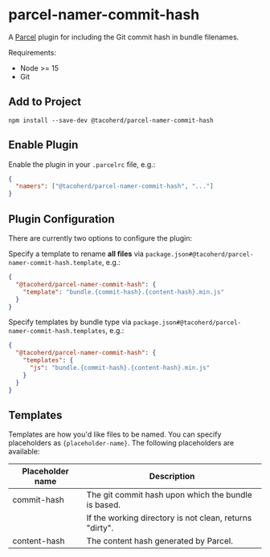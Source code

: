 # parcel-namer-commit-hash

A [Parcel][] plugin for including the Git commit hash in bundle filenames.

Requirements:

- Node >= 15
- Git

## Add to Project

```shell
npm install --save-dev @tacoherd/parcel-namer-commit-hash
```

## Enable Plugin

Enable the plugin in your `.parcelrc` file, e.g.:

```json
{
  "namers": ["@tacoherd/parcel-namer-commit-hash", "..."]
}
```

## Plugin Configuration

There are currently two options to configure the plugin:

Specify a template to rename **all files** via `package.json#@tacoherd/parcel-namer-commit-hash.template`, e.g.:

```json
{
  "@tacoherd/parcel-namer-commit-hash": {
    "template": "bundle.{commit-hash}.{content-hash}.min.js"
  }
}
```

Specify templates by bundle type via `package.json#@tacoherd/parcel-namer-commit-hash.templates`, e.g.:

```json
{
  "@tacoherd/parcel-namer-commit-hash": {
    "templates": {
      "js": "bundle.{commit-hash}.{content-hash}.min.js"
    }
  }
}
```

## Templates

Templates are how you'd like files to be named. You can specify placeholders as `{placeholder-name}`. The following placeholders are available:

| Placeholder name | Description                                             |
| ---------------- | ------------------------------------------------------- |
| commit-hash      | The git commit hash upon which the bundle is based.     |
|                  | If the working directory is not clean, returns "dirty". |
| content-hash     | The content hash generated by Parcel.                   |

[parcel]: https://parceljs.org/
